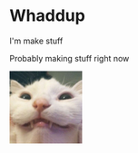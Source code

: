 <!DOCTYPE html>
<html>
<head>
<title>Guthub page</title>
</head>
<body>
<h1>Whaddup</h1>

<P>
I'm make stuff
  
Probably making stuff right now
</P>

<img src=https://github.com/Electrisoma/electrisoma/blob/main/assets/stupid%20cat.jpg width="128">
</body>
</html>
